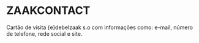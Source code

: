 # ZAAKCONTACT
Cartão de visita {e}debelzaak s.o com informações como: e-mail, número de telefone, rede social e site.
